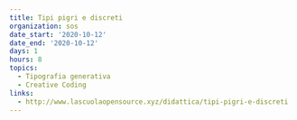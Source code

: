 ```yaml
---
title: Tipi pigri e discreti
organization: sos
date_start: '2020-10-12'
date_end: '2020-10-12'
days: 1
hours: 8
topics:
  - Tipografia generativa
  - Creative Coding
links:
  - http://www.lascuolaopensource.xyz/didattica/tipi-pigri-e-discreti
---
```

